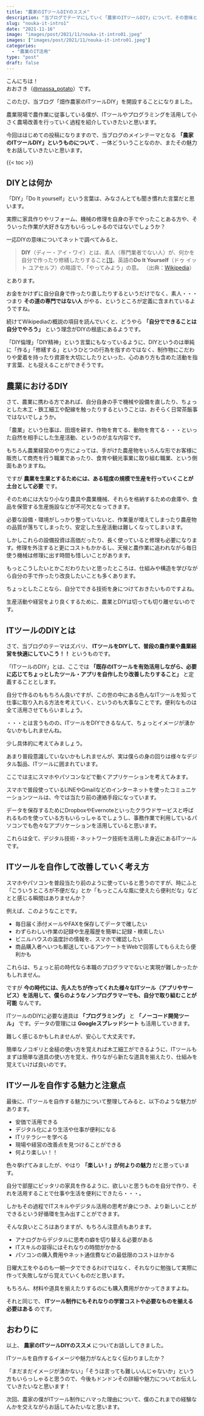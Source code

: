 ```yaml
---
title: "農家のITツールDIYのススメ"
description: "当ブログでテーマにしていく「農家のITツールDIY」について、その意味と魅力についてお伝えします。"
slug: "nouka-it-intro1"
date: "2021-11-16"
image: "images/post/2021/11/nouka-it-intro01.jpeg"
images: ["images/post/2021/11/nouka-it-intro01.jpeg"]
categories: 
  - "農業のIT活用"
type: "post"
draft: false
---
```


こんにちは！  
おおさき（[@massa_potato](https://twitter.com/massa_potato)）です。

このたび、当ブログ「畑作農家のITツールDIY」を開設することになりました。

農業現場で農作業に従事している僕が、ITツールやプログラミングを活用して小さく農場改善を行っていく過程を紹介していきたいと思います。

今回ははじめての投稿になりますので、当ブログのメインテーマとなる **「農家のITツールDIY」というものについて** 、一体どういうことなのか、またその魅力をお話していきたいと思います。

{{< toc >}}

## DIYとは何か

「DIY」「Do It yourself」という言葉は、みなさんとても聞き慣れた言葉だと思います。

実際に家具作りやリフォーム、機械の修理を自身の手でやったことある方や、そういった作業が大好きな方もいらっしゃるのではないでしょうか？

一応DIYの意味についてネットで調べてみると、

>  **DIY**（ディー・アイ・ワイ）とは、素人（専門業者でない人）が、何かを自分で作ったり修繕したりすること[[1]](https://ja.wikipedia.org/wiki/DIY#cite_note-daijisen-1)。英語の**Do It Yourself**（ドゥ イット ユアセルフ）の略語で、「やってみよう」の意。
（出典：[Wikipedia](https://ja.wikipedia.org/wiki/DIY)）

とあります。

お金をかけずに自分自身で作ったり直したりするというだけでなく、素人・・・つまり **その道の専門ではない人** がやる、というところが定義に含まれているようですね。

続けてWikipediaの概説の項目を読んでいくと、どうやら **「自分でできることは自分でやろう」** という理念がDIYの根底にあるようです。

「DIY倫理」「DIY精神」という言葉にもなっているように、DIYというのは単純に「作る」「修繕する」というひとつの行為を指すのではなく、制作物にこだわりや愛着を持ったり資源を大切にしたりといった、心のあり方も含めた活動を指す言葉、とも捉えることができそうです。



## 農業におけるDIY

さて、農業に携わる方であれば、自分自身の手で機械や設備を直したり、ちょっとした木工・鉄工細工や配線を触ったりするということは、おそらく日常茶飯事ではないでしょうか。

「農業」という仕事は、田畑を耕す、作物を育てる、動物を育てる・・・といった自然を相手にした生産活動、というのが主な内容です。

もちろん農業経営のやり方によっては、手がけた農産物をいろんな形でお客様に販売して商売を行う職業であったり、食育や観光事業に取り組む職業、という側面もありますね。

ですが **農業を生業とするためには、ある程度の規模で生産を行っていくことが土台として必要** です。

そのためには大なり小なり農具や農業機械、それらを格納するための倉庫や、食品を保管する生産施設などが不可欠となってきます。

必要な設備・環境がしっかり整っていないと、作業量が増えてしまったり農産物の品質が落ちてしまったり、安定した生産活動は難しくなってしまいます。

しかしこれらの設備投資は高価だったり、長く使っていると修理も必要になります。修理を外注すると更にコストもかかるし、天候と農作業に追われながら毎日使う機械は修理に出す時間も惜しいことがあります。

もっとこうしたいとかこだわりたいと思ったところは、仕組みや構造を学びながら自分の手で作ったり改良したいことも多くあります。

ちょっとしたことなら、自分でできる技術を身につけておきたいものですよね。

生産活動や経営をより良くするために、農業とDIYは切っても切り離せないのです。

## ITツールのDIYとは

さて、当ブログのテーマはズバリ、 **ITツールをDIYして、普段の農作業や農業経営を快適にしていこう！！** というものです。

「ITツールのDIY」とは、ここでは **「既存のITツールを有効活用しながら、必要に応じてちょっとしたツール・アプリを自作したり改善したりすること」** と定義することとします。

自分で作るのももちろん良いですが、この世の中にある色んなITツールを知って仕事に取り入れる方法を考えていく、というのも大事なことです。便利なものは全て活用させてもらいましょう。

・・・とは言うものの、ITツールをDIYできるなんて、ちょっとイメージが湧かないかもしれませんね。

少し具体的に考えてみましょう。

あまり普段意識していないかもしれませんが、実は僕らの身の回りは様々なデジタル製品、ITツールに囲まれています。

ここでは主にスマホやパソコンなどで動くアプリケーションを考えてみます。

スマホで普段使っているLINEやGmailなどのインターネットを使ったコミュニケーションツールは、今では当たり前の連絡手段になっています。

データを保存するためにDropboxやEvernoteといったクラウドサービスと呼ばれるものを使っている方もいらっしゃるでしょうし、事務作業で利用しているパソコンでも色々なアプリケーションを活用していると思います。

これらは全て、デジタル技術・ネットワーク技術を活用した身近にあるITツールです。

## ITツールを自作して改善していく考え方

スマホやパソコンを普段当たり前のように使っていると思うのですが、時にふと「こういうところが不便だな」とか「もっとこんな風に使えたら便利だな」などとと感じる瞬間はありませんか？

例えば、このようなことです。

- 毎日届く添付メールやFAXを保存してデータで確したい
- わずらわしい作業の記録や生産履歴を簡単に記録・検索したい
- ビニルハウスの温度計の情報を、スマホで確認したい
- 商品購入者へいつも郵送しているアンケートをWebで回答してもらえたら便利かも

これらは、ちょっと前の時代なら本職のプログラマでないと実現が難しかったかもしれません。

ですが **今の時代には、先人たちが作ってくれた様々なITツール（アプリやサービス）を活用して、僕らのようなノンプログラマーでも、自分で取り組むことが可能** なんです。

ITツールのDIYに必要な道具は **「プログラミング」** と **「ノーコード開発ツール」** です。データの管理には **Googleスプレッドシート** も活用していきます。

難しく感じるかもしれませんが、安心して大丈夫です。

簡単なノコギリと金槌の使い方を覚えれば木工細工ができるように、ITツールもまずは簡単な道具の使い方を覚え、作りながら新たな道具を揃えたり、仕組みを覚えていけば良いのです。

## ITツールを自作する魅力と注意点

最後に、ITツールを自作する魅力について整理してみると、以下のような魅力があります。

- 安価で活用できる
- デジタル化により生活や仕事が便利になる
- ITリテラシーを学べる
- 現場や経営の改善点を見つけることができる
- 何より楽しい！！

色々挙げてみましたが、やはり **「楽しい！」が何よりの魅力** だと思っています。

自分で部屋にピッタリの家具を作るように、欲しいと思うものを自分で作り、それを活用することで仕事や生活を便利にできたら・・・。

しかもその過程でITスキルやデジタル活用の思考が身につき、より新しいことができるという好循環を生み出すことができます。

そんな良いところはありますが、もちろん注意点もあります。

- アナログからデジタルに思考の癖を切り替える必要がある
- ITスキルの習得にはそれなりの時間がかかる
- パソコンの購入費用やネット通信費などの最低限のコストはかかる

日曜大工をやるのも一朝一夕でできるわけではなく、それなりに勉強して実際に作って失敗しながら覚えていくものだと思います。

もちろん、材料や道具を揃えたりするのにも購入費用がかかってきますよね。

それと同じで、 **ITツール制作にもそれなりの学習コストや必要なものを揃える必要はある** のです。

## おわりに

以上、 **農家のITツールDIYのススメ** についてお話ししてきました。

ITツールを自作するイメージや魅力がなんとなく伝わりましたか？

「まだまだイメージが湧かない」「そうは言っても難しいんじゃないか」という方もいらっしゃると思うので、今後もドンドンその詳細や魅力についてお伝えしていきたいなと思います！

次回、農家の僕がITツール制作にハマった理由について、僕のこれまでの経験なんかを交えながらお話してみたいなと思います。